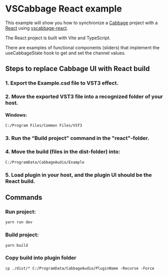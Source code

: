 # VSCabbage React example

This example will show you how to synchronize a [Cabbage](https://cabbageaudio.com/) project with a [React](https://github.com/facebook/react) using [vscabbage-react](https://github.com/hdale94/vscabbage-react).

The React project is built with Vite and TypeScript.

There are examples of functional components (sliders) that implement the useCabbageState hook to get and set the channel values.

## Steps to replace Cabbage UI with React build

### 1. Export the Example.csd file to VST3 effect.

### 2. Move the exported VST3 file into a recognized folder of your host.

#### Windows:

    C:/Program Files/Common Files/VST3

### 3. Run the “Build project” command in the "react"-folder.

### 4. Move the build (files in the dist-folder) into:

    C:/ProgramData/CabbageAudio/Example

### 5. Load plugin in your host, and the plugin UI should be the React build.

## Commands

### Run project:

    yarn run dev

### Build project:

    yarn build

### Copy build into plugin folder

    cp ./dist/* C:/ProgramData/CabbageAudio/PluginName -Recurse -Force
